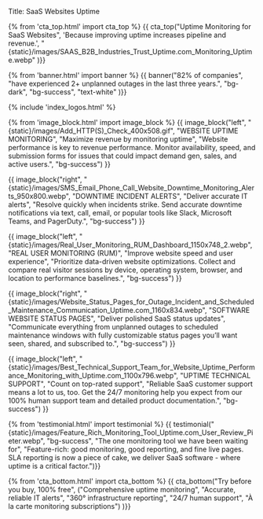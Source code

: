 Title: SaaS Websites Uptime

{% from 'cta_top.html' import cta_top %} 
{{ cta_top("Uptime Monitoring for SaaS Websites",
  'Because improving uptime increases pipeline and revenue.',
  "{static}/images/SAAS_B2B_Industries_Trust_Uptime.com_Monitoring_Uptime.webp"
)}}


{% from 'banner.html' import banner %} 
{{ banner("<span class='text-success'>82%</span> of companies",
  "have experienced 2+ unplanned outages in the last three years.",
  "bg-dark",
  "bg-success",
  "text-white"
)}}

 <div class="container bg-white my-5">
  {% include 'index_logos.html' %}
 </div>

{% from 'image_block.html' import image_block %}
{{ image_block("left", "{static}/images/Add_HTTP(S)_Check_400x508.gif",
"WEBSITE UPTIME MONITORING",
"Maximize revenue by monitoring uptime",
"Website performance is key to revenue performance. Monitor availability, speed, and submission forms for issues that could impact demand gen, sales, and active users.",
"bg-success") }}

{{ image_block("right", "{static}/images/SMS_Email_Phone_Call_Website_Downtime_Monitoring_Alerts_950x800.webp",
"DOWNTIME INCIDENT ALERTS",
"Deliver accurate IT alerts",
"Resolve quickly when incidents strike. Send accurate downtime notifications via text, call, email, or popular tools like Slack, Microsoft Teams, and PagerDuty.",
"bg-success") }}

{{ image_block("left", "{static}/images/Real_User_Monitoring_RUM_Dashboard_1150x748_2.webp",
"REAL USER MONITORING (RUM)",
"Improve website speed and user experience",
"Prioritize data-driven website optimizations. Collect and compare real visitor sessions by device, operating system, browser, and location to performance baselines.",
"bg-success") }}

{{ image_block("right", "{static}/images/Website_Status_Pages_for_Outage_Incident_and_Scheduled_Maintenance_Communication_Uptime.com_1160x834.webp",
"SOFTWARE WEBSITE STATUS PAGES",
"Deliver polished SaaS status updates",
"Communicate everything from unplanned outages to scheduled maintenance windows with fully customizable status pages you’ll want seen, shared, and subscribed to.",
"bg-success") }}

{{ image_block("left", "{static}/images/Best_Technical_Support_Team_for_Website_Uptime_Performance_Monitoring_with_Uptime.com_1100x796.webp",
"UPTIME TECHNICAL SUPPORT",
"Count on top-rated support",
"Reliable SaaS customer support means a lot to us, too. Get the 24/7 monitoring help you expect from our 100% human support team and detailed product documentation.",
"bg-success") }}


{% from 'testimonial.html' import testimonial %}
{{ testimonial("{static}/images/Feature_Rich_Monitoring_Tool_Uptime.com_User_Review_Pieter.webp",
  "bg-success",
  "The one monitoring tool we have been waiting for",
  "Feature-rich: good monitoring, good reporting, and fine live pages. SLA reporting is now a piece of cake, we deliver SaaS software - where uptime is a critical factor.")}}


{% from 'cta_bottom.html' import cta_bottom %} 
{{ cta_bottom("Try before you buy, 100% free",
  ("Comprehensive uptime monitoring", 
  "Accurate, reliable IT alerts",
  "360° infrastructure reporting",
  "24/7 human support",
  "À la carte monitoring subscriptions")
  )}}